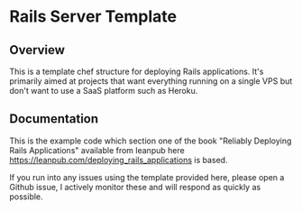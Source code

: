 # Rails Server Template

## Overview

This is a template chef structure for deploying Rails applications. It's
primarily aimed at projects that want everything running on a single VPS
but don't want to use a SaaS platform such as Heroku.

## Documentation

This is the example code which section one of the book "Reliably Deploying Rails Applications" available from leanpub here <https://leanpub.com/deploying_rails_applications> is based.

If you run into any issues using the template provided here, please open a Github issue, I actively monitor these and will respond as quickly as possible.
